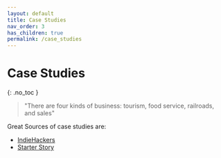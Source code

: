 ```yaml
---
layout: default
title: Case Studies
nav_order: 3
has_children: true
permalink: /case_studies
---
```


# Case Studies
{: .no_toc }


> "There are four kinds of business: tourism, food service, railroads, and sales"


Great Sources of case studies are:

- [IndieHackers](https://www.indiehackers.com/interviews/page/1)
- [Starter Story](http://starterstory.com/)